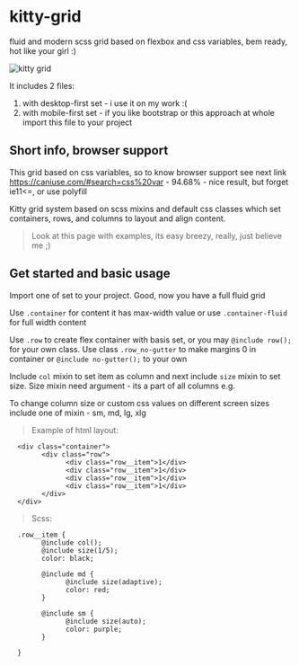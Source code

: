# kitty-grid
fluid and modern scss grid based on flexbox and css variables, bem ready, hot like your girl :)

![kitty grid](https://chpic.su/_data/stickers/k/kocheng/kocheng_036.webp)

It includes 2 files:
1. with desktop-first set - i use it on my work :(
2. with mobile-first set - if you like bootstrap or this approach at whole import this file to your project

## Short info, browser support
This grid based on css variables, so to know browser support see next link https://caniuse.com/#search=css%20var - 94.68% - nice result, but forget ie11<=, or use polyfill

Kitty grid system based on scss mixins and default css classes which set containers, rows, and columns to layout and align content.

> Look at this page with examples, its easy breezy, really, just believe me ;)

## Get started and basic usage
Import one of set to your project. Good, now you have a full fluid grid

Use `.container` for content it has max-width value or use `.container-fluid` for full width content

Use `.row` to create flex container with basis set, or you may `@include row();` for your own class. Use class `.row_no-gutter` to make margins 0 in container or `@include no-gutter();` to your own

Include `col` mixin to set item as column and next include `size` mixin to set size. Size mixin need argument - its a part of all columns e.g.

To change column size or custom css values on different screen sizes include one of mixin - sm, md, lg, xlg

> Example of html layout:

      <div class="container">
            <div class="row">
                  <div class="row__item">1</div>
                  <div class="row__item">1</div>
                  <div class="row__item">1</div>
                  <div class="row__item">1</div>
            </div>
      </div>
      
> Scss:

      .row__item {
            @include col();
            @include size(1/5);
            color: black;
            
            @include md {
                  @include size(adaptive);
                  color: red;
            }
            
            @include sm {
                  @include size(auto);
                  color: purple;
            }
            
      }
      
 

